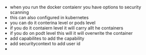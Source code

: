 

- when you run the docker contaienr you have options to security scanning
- this can also configured in kubernetes
- you can do it conterina level or pods level
- if you do it contaiern level it will carry allt he containers
- if you do on podt level this will it will overwrite the container
- add capabilites to add the  capability
- add securitycontext to add user id
- 